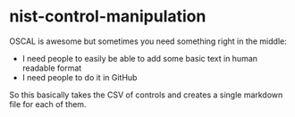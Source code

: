 # nist-control-manipulation

OSCAL is awesome but sometimes you need something right in the middle:

- I need people to easily be able to add some basic text in human readable format
- I need people to do it in GitHub

So this basically takes the CSV of controls and creates a single markdown file
for each of them.
